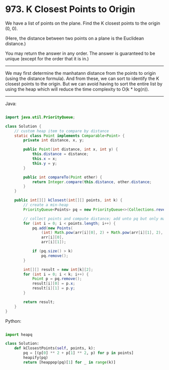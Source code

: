 # 973. K Closest Points to Origin

We have a list of points on the plane.  Find the K closest points to the origin
(0, 0).

(Here, the distance between two points on a plane is the Euclidean distance.)

You may return the answer in any order.  The answer is guaranteed to be unique
(except for the order that it is in.)

---

We may first determine the manhatann distance from the points to origin (using
the distance formula). And from these, we can sort to identify the K closest
points to the origin. But we can avoid having to sort the entire list by using
the heap which will reduce the time complexity to O(k * log(n)).

---

Java:

```java

import java.util.PriorityQueue;

class Solution {
    // custom heap item to compare by distance
    static class Point implements Comparable<Point> {
        private int distance, x, y;

        public Point(int distance, int x, int y) {
            this.distance = distance;
            this.x = x;
            this.y = y;
        }

        public int compareTo(Point other) { 
            return Integer.compare(this.distance, other.distance; 
        }
    }

    public int[][] kClosest(int[][] points, int k) {
        // create a min-heap
        PriorityQueue<Points> pq = new PriorityQueue<>(Collections.reverseOrder());

        // collect points and compute distance; add unto pq but only maintain k
        for (int i = 0; i < points.length; i++) {
            pq.add(new Points(
                (int) Math.pow(arr[i][0], 2) + Math.pow(arr[i][1], 2), 
                arr[i][0],
                arr[i][1]);

            if (pq.size() > k) 
                pq.remove();
        }

        int[][] result = new int[k][2];
        for (int i = 0; i < k; i++) {
            Point p = pq.remove();
            result[i][0] = p.x;
            result[i][1] = p.y;
        }

        return result;
    }
}

```

Python:

```python

import heapq

class Solution:
    def kClosestPoints(self, points, k):
        pq = [(p[0] ** 2 + p[1] ** 2, p) for p in points]
        heapify(pq)
        return [heappop(pq)[1] for _ in range(k)]
```

